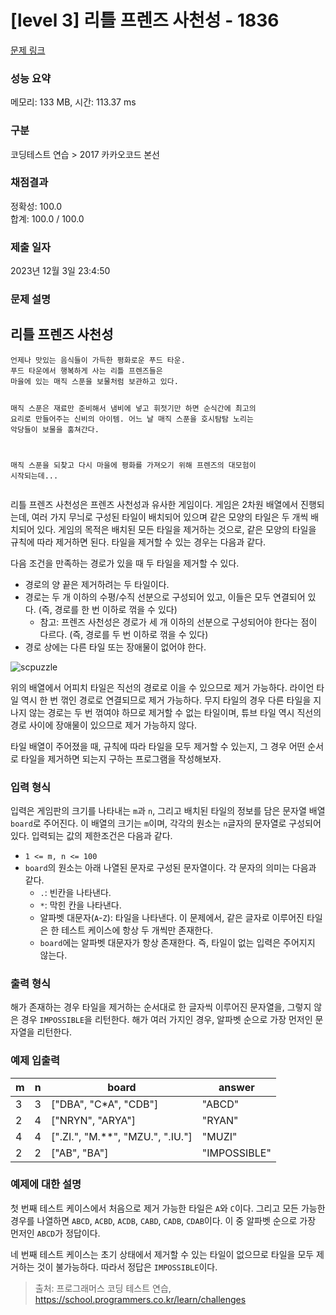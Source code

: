 # [level 3] 리틀 프렌즈 사천성 - 1836 

[문제 링크](https://school.programmers.co.kr/learn/courses/30/lessons/1836) 

### 성능 요약

메모리: 133 MB, 시간: 113.37 ms

### 구분

코딩테스트 연습 > 2017 카카오코드 본선

### 채점결과

정확성: 100.0<br/>합계: 100.0 / 100.0

### 제출 일자

2023년 12월 3일 23:4:50

### 문제 설명

<h2>리틀 프렌즈 사천성</h2>
<div class="highlight"><pre class="codehilite"><code>언제나 맛있는 음식들이 가득한 평화로운 푸드 타운.
푸드 타운에서 행복하게 사는 리틀 프렌즈들은
마을에 있는 매직 스푼을 보물처럼 보관하고 있다.

매직 스푼은 재료만 준비해서 냄비에 넣고 휘젓기만 하면
순식간에 최고의 요리로 만들어주는 신비의 아이템.
어느 날 매직 스푼을 호시탐탐 노리는 악당들이 보물을 훔쳐간다.

매직 스푼을 되찾고 다시 마을에 평화를 가져오기 위해
프렌즈의 대모험이 시작되는데...
</code></pre></div>
<p>리틀 프렌즈 사천성은 프렌즈 사천성과 유사한 게임이다. 게임은 2차원 배열에서 진행되는데, 여러 가지 무늬로 구성된 타일이 배치되어 있으며 같은 모양의 타일은 두 개씩 배치되어 있다. 게임의 목적은 배치된 모든 타일을 제거하는 것으로, 같은 모양의 타일을 규칙에 따라 제거하면 된다. 타일을 제거할 수 있는 경우는 다음과 같다.</p>

<p>다음 조건을 만족하는 경로가 있을 때 두 타일을 제거할 수 있다.</p>

<ul>
<li>경로의 양 끝은 제거하려는 두 타일이다.</li>
<li>경로는 두 개 이하의 수평/수직 선분으로 구성되어 있고, 이들은 모두 연결되어 있다. (즉, 경로를 한 번 이하로 꺾을 수 있다)

<ul>
<li>참고: 프렌즈 사천성은 경로가 세 개 이하의 선분으로 구성되어야 한다는 점이 다르다. (즉, 경로를 두 번 이하로 꺾을 수 있다)</li>
</ul></li>
<li>경로 상에는 다른 타일 또는 장애물이 없어야 한다.</li>
</ul>

<p><img src="https://t1.kakaocdn.net/codefestival/scpuzzle.png" title="" alt="scpuzzle"></p>

<p>위의 배열에서 어피치 타일은 직선의 경로로 이을 수 있으므로 제거 가능하다. 라이언 타일 역시 한 번 꺾인 경로로 연결되므로 제거 가능하다. 무지 타일의 경우 다른 타일을 지나지 않는 경로는 두 번 꺾여야 하므로 제거할 수 없는 타일이며, 튜브 타일 역시 직선의 경로 사이에 장애물이 있으므로 제거 가능하지 않다.</p>

<p>타일 배열이 주어졌을 때, 규칙에 따라 타일을 모두 제거할 수 있는지, 그 경우 어떤 순서로 타일을 제거하면 되는지 구하는 프로그램을 작성해보자.</p>

<h3>입력 형식</h3>

<p>입력은 게임판의 크기를 나타내는 <code>m</code>과 <code>n</code>, 그리고 배치된 타일의 정보를 담은 문자열 배열 <code>board</code>로 주어진다. 이 배열의 크기는 <code>m</code>이며, 각각의 원소는 <code>n</code>글자의 문자열로 구성되어 있다. 입력되는 값의 제한조건은 다음과 같다.</p>

<ul>
<li><code>1 &lt;= m, n &lt;= 100</code></li>
<li><code>board</code>의 원소는 아래 나열된 문자로 구성된 문자열이다. 각 문자의 의미는 다음과 같다.

<ul>
<li><code>.</code>: 빈칸을 나타낸다.</li>
<li><code>*</code>: 막힌 칸을 나타낸다.</li>
<li>알파벳 대문자(<code>A</code>-<code>Z</code>): 타일을 나타낸다. 이 문제에서, 같은 글자로 이루어진 타일은 한 테스트 케이스에 항상 두 개씩만 존재한다.</li>
<li><code>board</code>에는 알파벳 대문자가 항상 존재한다. 즉, 타일이 없는 입력은 주어지지 않는다.</li>
</ul></li>
</ul>

<h3>출력 형식</h3>

<p>해가 존재하는 경우 타일을 제거하는 순서대로 한 글자씩 이루어진 문자열을, 그렇지 않은 경우 <code>IMPOSSIBLE</code>을 리턴한다. 해가 여러 가지인 경우, 알파벳 순으로 가장 먼저인 문자열을 리턴한다.</p>

<h3>예제 입출력</h3>
<table class="table">
        <thead><tr>
<th>m</th>
<th>n</th>
<th>board</th>
<th>answer</th>
</tr>
</thead>
        <tbody><tr>
<td>3</td>
<td>3</td>
<td>["DBA", "C*A", "CDB"]</td>
<td>"ABCD"</td>
</tr>
<tr>
<td>2</td>
<td>4</td>
<td>["NRYN", "ARYA"]</td>
<td>"RYAN"</td>
</tr>
<tr>
<td>4</td>
<td>4</td>
<td>[".ZI.", "M.**", "MZU.", ".IU."]</td>
<td>"MUZI"</td>
</tr>
<tr>
<td>2</td>
<td>2</td>
<td>["AB", "BA"]</td>
<td>"IMPOSSIBLE"</td>
</tr>
</tbody>
      </table>
<h3>예제에 대한 설명</h3>

<p>첫 번째 테스트 케이스에서 처음으로 제거 가능한 타일은 <code>A</code>와 <code>C</code>이다. 그리고 모든 가능한 경우를 나열하면 <code>ABCD</code>, <code>ACBD</code>, <code>ACDB</code>, <code>CABD</code>, <code>CADB</code>, <code>CDAB</code>이다. 이 중 알파벳 순으로 가장 먼저인 <code>ABCD</code>가 정답이다.</p>

<p>네 번째 테스트 케이스는 초기 상태에서 제거할 수 있는 타일이 없으므로 타일을 모두 제거하는 것이 불가능하다. 따라서 정답은 <code>IMPOSSIBLE</code>이다.</p>


> 출처: 프로그래머스 코딩 테스트 연습, https://school.programmers.co.kr/learn/challenges